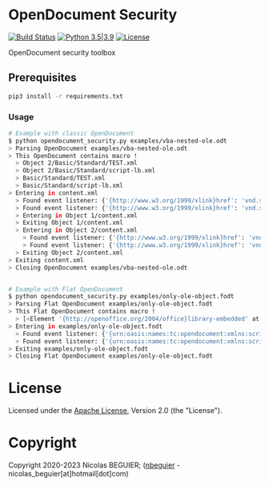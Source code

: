 # OpenDocument Security

[![Build Status](https://travis-ci.com/nbeguier/opendocument-security.svg?branch=master)](https://travis-ci.com/nbeguier/opendocument-security) [![Python 3.5|3.9](https://img.shields.io/badge/python-3.5|3.9-green.svg)](https://www.python.org/) [![License](https://img.shields.io/github/license/nbeguier/opendocument-security?color=blue)](https://github.com/nbeguier/opendocument-security/blob/master/LICENSE)

OpenDocument security toolbox

## Prerequisites

```bash
pip3 install -r requirements.txt
```

### Usage

```bash
# Example with classic OpenDocument
$ python opendocument_security.py examples/vba-nested-ole.odt
> Parsing OpenDocument examples/vba-nested-ole.odt
> This OpenDocument contains macro !
  > Object 2/Basic/Standard/TEST.xml
  > Object 2/Basic/Standard/script-lb.xml
  > Basic/Standard/TEST.xml
  > Basic/Standard/script-lb.xml
> Entering in content.xml
  > Found event listener: {'{http://www.w3.org/1999/xlink}href': 'vnd.sun.star.script:Standard.TEST.Flag?language=Basic&location=document', '{http://www.w3.org/1999/xlink}type': 'simple', '{urn:oasis:names:tc:opendocument:xmlns:script:1.0}language': 'ooo:script', '{urn:oasis:names:tc:opendocument:xmlns:script:1.0}event-name': 'dom:load'}
  > Found event listener: {'{http://www.w3.org/1999/xlink}href': 'vnd.sun.star.script:Standard.TEST.Flag?language=Basic&location=document', '{http://www.w3.org/1999/xlink}type': 'simple', '{urn:oasis:names:tc:opendocument:xmlns:script:1.0}language': 'ooo:script', '{urn:oasis:names:tc:opendocument:xmlns:script:1.0}event-name': 'office:save'}
  > Entering in Object 1/content.xml
  > Exiting Object 1/content.xml
  > Entering in Object 2/content.xml
    > Found event listener: {'{http://www.w3.org/1999/xlink}href': 'vnd.sun.star.script:Standard.TEST.Flag?language=Basic&location=document', '{http://www.w3.org/1999/xlink}type': 'simple', '{urn:oasis:names:tc:opendocument:xmlns:script:1.0}language': 'ooo:script', '{urn:oasis:names:tc:opendocument:xmlns:script:1.0}event-name': 'dom:load'}
    > Found event listener: {'{http://www.w3.org/1999/xlink}href': 'vnd.sun.star.script:Standard.TEST.Flag?language=Basic&location=document', '{http://www.w3.org/1999/xlink}type': 'simple', '{urn:oasis:names:tc:opendocument:xmlns:script:1.0}language': 'ooo:script', '{urn:oasis:names:tc:opendocument:xmlns:script:1.0}event-name': 'office:save'}
  > Exiting Object 2/content.xml
> Exiting content.xml
> Closing OpenDocument examples/vba-nested-ole.odt


# Example with Flat OpenDocument
$ python opendocument_security.py examples/only-ole-object.fodt
> Parsing Flat OpenDocument examples/only-ole-object.fodt
> This Flat OpenDocument contains macro !
  > [<Element '{http://openoffice.org/2004/office}library-embedded' at 0x7f416deec950>]
> Entering in examples/only-ole-object.fodt
  > Found event listener: {'{urn:oasis:names:tc:opendocument:xmlns:script:1.0}language': 'ooo:script', '{urn:oasis:names:tc:opendocument:xmlns:script:1.0}event-name': 'dom:load', '{http://www.w3.org/1999/xlink}href': 'vnd.sun.star.script:Standard.Module1.Flag?language=Basic&location=document', '{http://www.w3.org/1999/xlink}type': 'simple'}
  > Found event listener: {'{urn:oasis:names:tc:opendocument:xmlns:script:1.0}language': 'ooo:script', '{urn:oasis:names:tc:opendocument:xmlns:script:1.0}event-name': 'office:save', '{http://www.w3.org/1999/xlink}href': 'vnd.sun.star.script:Standard.Module1.Flag?language=Basic&location=document', '{http://www.w3.org/1999/xlink}type': 'simple'}
> Exiting examples/only-ole-object.fodt
> Closing Flat OpenDocument examples/only-ole-object.fodt
```

# License
Licensed under the [Apache License](https://github.com/nbeguier/opendocument-security/blob/master/LICENSE), Version 2.0 (the "License").

# Copyright
Copyright 2020-2023 Nicolas BEGUIER; ([nbeguier](https://beguier.eu/nicolas/) - nicolas_beguier[at]hotmail[dot]com)
